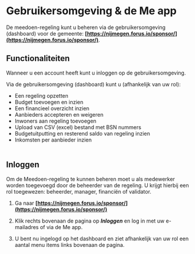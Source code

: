 # Gebruikersomgeving & de Me app

De meedoen-regeling kunt u beheren via de gebruikersomgeving (dashboard) voor de gemeente:
**[https://nijmegen.forus.io/sponsor/](https://nijmegen.forus.io/sponsor/)**.

## Functionaliteiten

Wanneer u een account heeft kunt u inloggen op de gebruikersomgeving.
&nbsp;

Via de gebruikersomgeving (dashboard) kunt u (afhankelijk van uw rol):
&nbsp;
- Een regeling opzetten
- Budget toevoegen en inzien
- Een financieel overzicht inzien
- Aanbieders accepteren en weigeren
- Inwoners aan regeling toevoegen
- Upload van CSV (excel) bestand met BSN nummers
- Budgetuitputting en resterend saldo van regeling inzien
- Inkomsten per aanbieder inzien
<br />&nbsp;

## Inloggen

Om de Meedoen-regeling te kunnen beheren moet u als medewerker worden toegevoegd door de beheerder van de regeling. U krijgt hierbij een rol toegewezen: beheerder, manager, financiën of validator.
&nbsp;

1. Ga naar **[https://nijmegen.forus.io/sponsor/](https://nijmegen.forus.io/sponsor/)**
&nbsp;

2. Klik rechts bovenaan de pagina op **_Inloggen_** en log in met uw e-mailadres of via de Me app.
&nbsp;

3. U bent nu ingelogd op het dashboard en ziet afhankelijk van uw rol een aantal menu items links bovenaan de pagina.
&nbsp;

